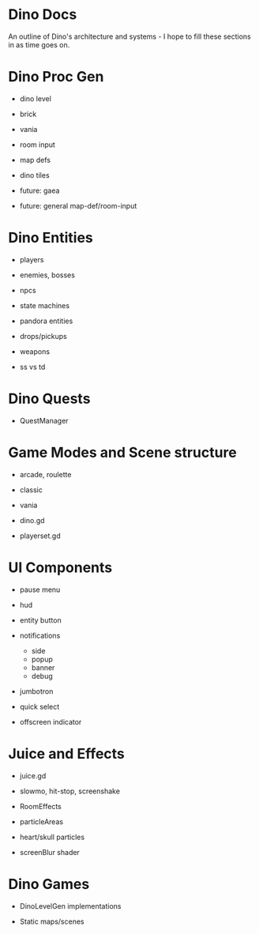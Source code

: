# Dino Docs

An outline of Dino's architecture and systems - I hope to fill these sections in
as time goes on.

# Dino Proc Gen

- dino level
- brick

- vania
- room input
- map defs

- dino tiles

- future: gaea
- future: general map-def/room-input

# Dino Entities

- players
- enemies, bosses
- npcs

- state machines

- pandora entities

- drops/pickups
- weapons

- ss vs td

# Dino Quests

- QuestManager

# Game Modes and Scene structure

- arcade, roulette
- classic
- vania

- dino.gd
- playerset.gd

# UI Components

- pause menu

- hud

- entity button

- notifications
    - side
    - popup
    - banner
    - debug

- jumbotron

- quick select

- offscreen indicator

# Juice and Effects

- juice.gd
- slowmo, hit-stop, screenshake

- RoomEffects
- particleAreas

- heart/skull particles

- screenBlur shader

# Dino Games

- DinoLevelGen implementations

- Static maps/scenes


